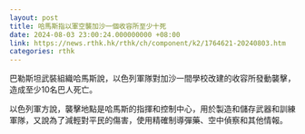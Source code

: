 ```yaml
---
layout: post
title: 哈馬斯指以軍空襲加沙一個收容所至少十死
date: 2024-08-03 23:00:24.000000000 +08:00
link: https://news.rthk.hk/rthk/ch/component/k2/1764621-20240803.htm
categories: rthk
---
```


巴勒斯坦武裝組織哈馬斯說，以色列軍隊對加沙一間學校改建的收容所發動襲擊，造成至少10名巴人死亡。

以色列軍方說，襲擊地點是哈馬斯的指揮和控制中心，用於製造和儲存武器和訓練軍隊，又說為了減輕對平民的傷害，使用精確制導彈藥、空中偵察和其他情報。
